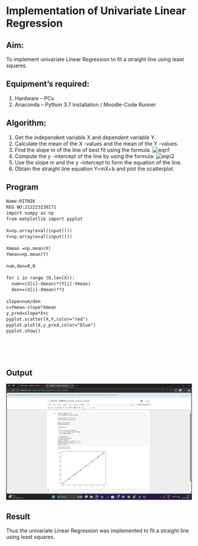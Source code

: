 # Implementation of Univariate Linear Regression
## Aim:
To implement univariate Linear Regression to fit a straight line using least squares.
## Equipment’s required:
1.	Hardware – PCs
2.	Anaconda – Python 3.7 Installation / Moodle-Code Runner
## Algorithm:
1.	Get the independent variable X and dependent variable Y.
2.	Calculate the mean of the X -values and the mean of the Y -values.
3.	Find the slope m of the line of best fit using the formula.
 ![eqn1](./eq1.jpg)
4.	Compute the y -intercept of the line by using the formula:
![eqn2](./eq2.jpg)  
5.	Use the slope m and the y -intercept to form the equation of the line.
6.	Obtain the straight line equation Y=mX+b and plot the scatterplot.
## Program
```
Name:RITHIK
REG NO:212223230171
import numpy as np
from matplotlib import pyplot

X=np.array(eval(input()))
Y=np.array(eval(input()))

Xmean =np.mean(X)
Ymean=np.mean(Y)

num,den=0,0

for i in range (0,len(X)):
  num+=(X[i]-Xmean)*(Y[i]-Ymean)
  den+=(X[i]-Xmean)**2
  
slope=num/den
c=Ymean-slope*Xmean
y_pred=slope*X+c
pyplot.scatter(X,Y,color="red")
pyplot.plot(X,y_pred,color="blue")
pyplot.show()





```
## Output

![alt text](<Screenshot (67).png>)
## Result
Thus the univariate Linear Regression was implemented to fit a straight line using least squares.
